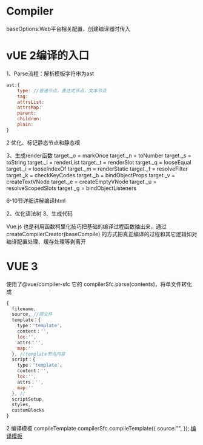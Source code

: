 # Compiler

baseOptions:Web平台相关配置，创建编译器时传入

# vUE 2编译的入口
1、Parse流程：解析模板字符串为ast
```javascript
ast:{
    type: //普通节点，表达式节点，文本节点
    tag:
    attrsList:
    attrsMap:
    parent:
    children:
    plain:   
}

```
2 优化、标记静态节点和静态根

3、生成render函数
  target._o = markOnce
  target._n = toNumber
  target._s = toString
  target._l = renderList
  target._t = renderSlot
  target._q = looseEqual
  target._i = looseIndexOf
  target._m = renderStatic
  target._f = resolveFilter
  target._k = checkKeyCodes
  target._b = bindObjectProps
  target._v = createTextVNode
  target._e = createEmptyVNode
  target._u = resolveScopedSlots
  target._g = bindObjectListeners

6-10节详细讲解编译html

2、优化语法树
3、生成代码

Vue.js	也是利⽤函数柯⾥化技巧把基础的编译过程函数抽出来，通过createCompilerCreator(baseCompile)		的⽅式把真正编译的过程和其它逻辑如对编译配置处理、缓存处理等剥离开



# VUE 3

使用了@vue/compiler-sfc
它的 compilerSfc.parse(contents)，将单文件转化成
```javascript
{
  filename,
  source, //原文件
  template：{
    type：'template'，
    content：'',
    loc:'',
    attrs：'',
    map:''
  }, //template节点内容
  script：{
    type：'template'，
    content：'',
    loc:'',
    attrs：'',
    map:''
  }, //
  scriptSetup,
  styles,
  customBlocks
}

```
2 编译模板 compileTemplate
 compilerSfc.compileTemplate({
        source:"",
      });
[编译模板](https://vue-next-template-explorer.netlify.app/)


